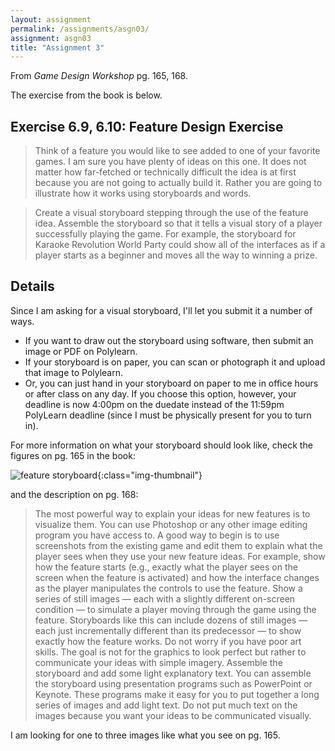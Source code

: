 ```yaml
---
layout: assignment
permalink: /assignments/asgn03/
assignment: asgn03
title: "Assignment 3"
---
```


From *Game Design Workshop* pg. 165, 168.

The exercise from the book is below.

## Exercise 6.9, 6.10: Feature Design Exercise

> Think of a feature you would like to see added to one of your favorite games.
> I am sure you have plenty of ideas on this one.
> It does not matter how far-fetched or technically difficult the idea is at first because
> you are not going to actually build it.
> Rather you are going to illustrate how it works using storyboards and words.

> Create a visual storyboard stepping through the use of the feature idea.
> Assemble the storyboard so that it tells a visual story of a player successfully playing the game.
> For example, the storyboard for Karaoke Revolution World Party could show all of the interfaces as if a
> player starts as a beginner and moves all the way to winning a prize.

## Details

Since I am asking for a visual storyboard, I'll let you submit it a number of ways.

- If you want to draw out the storyboard using software, then submit an image or PDF on Polylearn.
- If your storyboard is on paper, you can scan or photograph it and upload that image to Polylearn.
- Or, you can just hand in your storyboard on paper to me in office hours or after class on any day.
  If you choose this option, however, your deadline is now 4:00pm on the duedate instead of the 11:59pm PolyLearn deadline (since I must be physically present for you to turn in).

For more information on what your storyboard should look like, check the figures on pg. 165 in the book:

![feature storyboard](feature-design-storyboard.jpg){:class="img-thumbnail"}

and the description on pg. 168:

> The most powerful way to explain your ideas for new features is to visualize them.
> You can use Photoshop or any other image editing program you have access to.
> A good way to begin is to use screenshots from the existing game
> and edit them to explain what the player sees when they use your new feature ideas.
> For example, show how the feature starts (e.g., exactly what the player sees on the screen when the feature is activated)
> and how the interface changes as the player manipulates the controls to use the feature.
> Show a series of still images — each with a slightly different on-screen condition —
> to simulate a player moving through the game using the feature.
> Storyboards like this can include dozens of still images — each just incrementally different than its predecessor —
> to show exactly how the feature works.
> Do not worry if you have poor art skills.
> The goal is not for the graphics to look perfect but rather to communicate your ideas with simple imagery.
> Assemble the storyboard and add some light explanatory text.
> You can assemble the storyboard using presentation programs such as PowerPoint or Keynote.
> These programs make it easy for you to put together a long series of images and add light text.
> Do not put much text on the images because you want your ideas to be communicated visually.

I am looking for one to three images like what you see on pg. 165.
